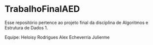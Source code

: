 # TrabalhoFinalAED
Esse repositório pertence ao projeto final da disciplina de Algoritmos e Estrutura de Dados 1. 

Equipe: Heloisy Rodrigues
        Alex Echeverria
        Julierme
